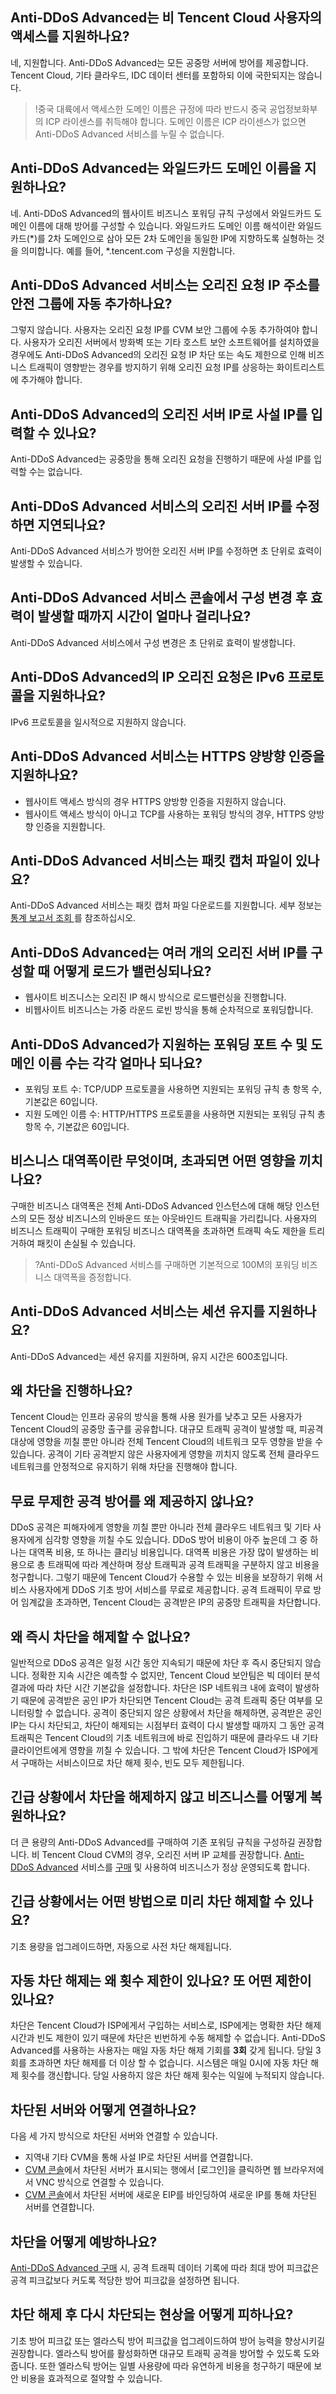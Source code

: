 [//]: # (chinagitpath:XXXXX)

## Anti-DDoS Advanced는 비 Tencent Cloud 사용자의 액세스를 지원하나요?
네, 지원합니다. Anti-DDoS Advanced는 모든 공중망 서버에 방어를 제공합니다. Tencent Cloud, 기타 클라우드, IDC 데이터 센터를 포함하되 이에 국한되지는 않습니다.
>!중국 대륙에서 액세스한 도메인 이름은 규정에 따라 반드시 중국 공업정보화부의 ICP 라이센스를 취득해야 합니다. 도메인 이름은 ICP 라이센스가 없으면 Anti-DDoS Advanced 서비스를 누릴 수 없습니다.

## Anti-DDoS Advanced는 와일드카드 도메인 이름을 지원하나요?
네. Anti-DDoS Advanced의 웹사이트 비즈니스 포워딩 규칙 구성에서 와일드카드 도메인 이름에 대해 방어를 구성할 수 있습니다.
와일드카드 도메인 이름 해석이란 와일드카드(\*)를 2차 도메인으로 삼아 모든 2차 도메인을 동일한 IP에 지향하도록 실형하는 것을 의미합니다. 예를 들어, \*.tencent.com 구성을 지원합니다.

## Anti-DDoS Advanced 서비스는 오리진 요청 IP 주소를 안전 그룹에 자동 추가하나요?
그렇지 않습니다. 사용자는 오리진 요청 IP를 CVM 보안 그룹에 수동 추가하여야 합니다. 사용자가 오리진 서버에서 방화벽 또는 기타 호스트 보안 소프트웨어를 설치하였을 경우에도 Anti-DDoS Advanced의 오리진 요청 IP 차단 또는 속도 제한으로 인해 비즈니스 트래픽이 영향받는 경우를 방지하기 위해 오리진 요청 IP를 상응하는 화이트리스트에 추가해야 합니다.

## Anti-DDoS Advanced의 오리진 서버 IP로 사설 IP를 입력할 수 있나요?
Anti-DDoS Advanced는 공중망을 통해 오리진 요청을 진행하기 때문에 사설 IP를 입력할 수는 없습니다.

## Anti-DDoS Advanced 서비스의 오리진 서버 IP를 수정하면 지연되나요?
Anti-DDoS Advanced 서비스가 방어한 오리진 서버 IP를 수정하면 초 단위로 효력이 발생할 수 있습니다.

## Anti-DDoS Advanced 서비스 콘솔에서 구성 변경 후 효력이 발생할 때까지 시간이 얼마나 걸리나요?
Anti-DDoS Advanced 서비스에서 구성 변경은 초 단위로 효력이 발생합니다.

## Anti-DDoS Advanced의 IP 오리진 요청은 IPv6 프로토콜을 지원하나요?
IPv6 프로토콜을 일시적으로 지원하지 않습니다.

## Anti-DDoS Advanced 서비스는 HTTPS 양방향 인증을 지원하나요?
- 웹사이트 액세스 방식의 경우 HTTPS 양방향 인증을 지원하지 않습니다.
- 웹사이트 액세스 방식이 아니고 TCP를 사용하는 포워딩 방식의 경우, HTTPS 양방향 인증을 지원합니다.

## Anti-DDoS Advanced 서비스는 패킷 캡처 파일이 있나요?
Anti-DDoS Advanced 서비스는 패킷 캡처 파일 다운로드를 지원합니다. 세부 정보는 [통계 보고서 조회
](https://cloud.tencent.com/document/product/1014/31112)를 참조하십시오.

## Anti-DDoS Advanced는 여러 개의 오리진 서버 IP를 구성할 때 어떻게 로드가 밸런싱되나요?
- 웹사이트 비즈니스는 오리진 IP 해시 방식으로 로드밸런싱을 진행합니다.
- 비웹사이트 비즈니스는 가중 라운드 로빈 방식을 통해 순차적으로 포워딩합니다.

## Anti-DDoS Advanced가 지원하는 포워딩 포트 수 및 도메인 이름 수는 각각 얼마나 되나요?
- 포워딩 포트 수: TCP/UDP 프로토콜을 사용하면 지원되는 포워딩 규칙 총 항목 수, 기본값은 60입니다.
- 지원 도메인 이름 수: HTTP/HTTPS 프로토콜을 사용하면 지원되는 포워딩 규칙 총 항목 수, 기본값은 60입니다.

## 비스니스 대역폭이란 무엇이며, 초과되면 어떤 영향을 끼치나요?
구매한 비즈니스 대역폭은 전체 Anti-DDoS Advanced 인스턴스에 대해 해당 인스턴스의 모든 정상 비즈니스의 인바운드 또는 아웃바인드 트래픽을 가리킵니다.
사용자의 비즈니스 트래픽이 구매한 포워딩 비즈니스 대역폭을 초과하면 트래픽 속도 제한을 트리거하여 패킷이 손실될 수 있습니다.
>?Anti-DDoS Advanced 서비스를 구매하면 기본적으로 100M의 포워딩 비즈니스 대역폭을 증정합니다.

## Anti-DDoS Advanced 서비스는 세션 유지를 지원하나요?
Anti-DDoS Advanced는 세션 유지를 지원하며, 유지 시간은 600초입니다.

## 왜 차단을 진행하나요?
Tencent Cloud는 인프라 공유의 방식을 통해 사용 원가를 낮추고 모든 사용자가 Tencent Cloud의 공중망 출구를 공유합니다. 대규모 트래픽 공격이 발생할 때, 피공격 대상에 영향을 끼칠 뿐만 아니라 전체 Tencent Cloud의 네트워크 모두 영향을 받을 수 있습니다. 공격이 기타 공격받지 않은 사용자에게 영향을 끼치지 않도록 전체 클라우드 네트워크를 안정적으로 유지하기 위해 차단을 진행해야 합니다.

## 무료 무제한 공격 방어를 왜 제공하지 않나요?
DDoS 공격은 피해자에게 영향을 끼칠 뿐만 아니라 전체 클라우드 네트워크 및 기타 사용자에게 심각항 영향을 끼칠 수도 있습니다. DDoS 방어 비용이 아주 높은데 그 중 하나는 대역폭 비용, 또 하나는 클리닝 비용입니다. 대역폭 비용은 가장 많이 발생하는 비용으로 총 트래픽에 따라 계산하며 정상 트래픽과 공격 트래픽을 구분하지 않고 비용을 청구합니다.
그렇기 때문에 Tencent Cloud가 수용할 수 있는 비용을 보장하기 위해 서비스 사용자에게 DDoS 기초 방어 서비스를 무료로 제공합니다. 공격 트래픽이 무료 방어 임계값을 초과하면, Tencent Cloud는 공격받은 IP의 공중망 트래픽을 차단합니다.

## 왜 즉시 차단을 해제할 수 없나요?
일반적으로 DDoS 공격은 일정 시간 동안 지속되기 때문에 차단 후 즉시 중단되지 않습니다. 정확한 지속 시간은 예측할 수 없지만, Tencent Cloud 보안팀은 빅 데이터 분석 결과에 따라 차단 시간 기본값을 설정합니다.
차단은 ISP 네트워크 내에 효력이 발생하기 때문에 공격받은 공인 IP가 차단되면 Tencent Cloud는 공격 트래픽 중단 여부를 모니터링할 수 없습니다. 공격이 중단되지 않은 상황에서 차단을 해제하면, 공격받은 공인 IP는 다시 차단되고, 차단이 해제되는 시점부터 효력이 다시 발생할 때까지 그 동안 공격 트래픽은 Tencent Cloud의 기초 네트워크에 바로 진입하기 때문에 클라우드 내 기타 클라이언트에게 영향을 끼칠 수 있습니다. 그 밖에 차단은 Tencent Cloud가 ISP에게서 구매하는 서비스이므로 차단 해제 횟수, 빈도 모두 제한됩니다.

## 긴급 상황에서 차단을 해제하지 않고 비즈니스를 어떻게 복원하나요?
더 큰 용량의 Anti-DDoS Advanced를 구매하여 기존 포워딩 규칙을 구성하길 권장합니다.
비 Tencent Cloud CVM의 경우, 오리진 서버 IP 교체를 권장합니다. [Anti-DDoS Advanced](https://cloud.tencent.com/document/product/1014/31091) 서비스를 [구매](https://cloud.tencent.com/document/product/1014/31101) 및 사용하여 비즈니스가 정상 운영되도록 합니다.

## 긴급 상황에서는 어떤 방법으로 미리 차단 해제할 수 있나요?
기초 용량을 업그레이드하면, 자동으로 사전 차단 해제됩니다.

## 자동 차단 해제는 왜 횟수 제한이 있나요? 또 어떤 제한이 있나요?
차단은 Tencent Cloud가 ISP에게서 구입하는 서비스로, ISP에게는 명확한 차단 해제 시간과 빈도 제한이 있기 때문에 차단은 빈번하게 수동 해제할 수 없습니다.
Anti-DDoS Advanced를 사용하는 사용자는 매일 자동 차단 해제 기회를 **3회** 갖게 됩니다. 당일 3회를 초과하면 차단 해제를 더 이상 할 수 없습니다. 시스템은 매일 0시에 자동 차단 해제 횟수를 갱신합니다. 당일 사용하지 않은 차단 해제 횟수는 익일에 누적되지 않습니다.

## 차단된 서버와 어떻게 연결하나요?
다음 세 가지 방식으로 차단된 서버와 연결할 수 있습니다.
- 지역내 기타 CVM을 통해 사설 IP로 차단된 서버를 연결합니다.
- [CVM 콘솔](https://console.cloud.tencent.com/cvm)에서 차단된 서버가 표시되는 행에서 [로그인]을 클릭하면 웹 브라우저에서 VNC 방식으로 연결할 수 있습니다.
- [CVM 콘솔](https://console.cloud.tencent.com/cvm)에서 차단된 서버에 새로운 EIP를 바인딩하여 새로운 IP를 통해 차단된 서버를 연결합니다.

## 차단을 어떻게 예방하나요?
[Anti-DDoS Advanced 구매](https://cloud.tencent.com/document/product/1014/31101) 시, 공격 트래픽 데이터 기록에 따라 최대 방어 피크값은 공격 피크값보다 커도록 적당한 방어 피크값을 설정하면 됩니다.

## 차단 해제 후 다시 차단되는 현상을 어떻게 피하나요?
기초 방어 피크값 또는 엘라스틱 방어 피크값을 업그레이드하여 방어 능력을 향상시키길 권장합니다. 엘라스틱 방어를 활성화하면 대규모 트래픽 공격을 방어할 수 있도록 도와줍니다. 또한 엘라스틱 방어는 일별 사용량에 따라 유연하게 비용을 청구하기 때문에 보안 비용을 효과적으로 절약할 수 있습니다.

